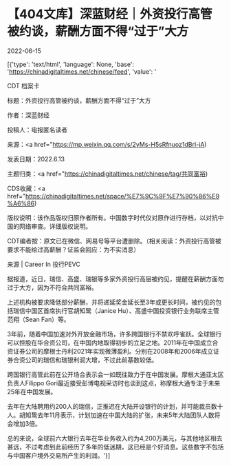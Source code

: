 # 【404文库】深蓝财经｜外资投行高管被约谈，薪酬方面不得“过于”大方

2022-06-15

[{'type': 'text/html', 'language': None, 'base': 'https://chinadigitaltimes.net/chinese/feed', 'value': '

CDT 档案卡

标题：外资投行高管被约谈，薪酬方面不得“过于”大方

作者：深蓝财经

投稿人：电报匿名读者

来源：<a href="https://mp.weixin.qq.com/s/2yMs-H5sRfnuoz1dBrl-jA)

发表日期：2022.6.13

主题归类：<a href="https://chinadigitaltimes.net/chinese/tag/共同富裕)

CDS收藏：<a href="https://chinadigitaltimes.net/space/%E7%9C%9F%E7%90%86%E9%A6%86)

版权说明：该作品版权归原作者所有。中国数字时代仅对原作进行存档，以对抗中国的网络审查。详细版权说明。





CDT编者按：原文已在微信、网易号等平台遭删除。（相关阅读：外资投行高管被要求不能给过高薪酬？证监会回应：为不实消息）

来源 | Career In 投行PEVC

据报道，近日，瑞信、高盛、瑞银等多家外资投行高层被约见，提醒在薪酬方面勿过于大方，因为不符合共同富裕。

上述机构被要求降低部分薪酬，并将递延奖金延长至3年或更长时间，被约见的包括瑞信中国区首席执行官胡知鸷（Janice Hu）、高盛中国投资银行业务联席主管范翔（Sean Fan）等。

3年前，随着中国加速对外开放金融市场，许多跨国银行不禁欢呼雀跃。全球银行可以控股在华合资公司，在中国内地取得初步的立足之地。2011年在中国成立合资证券公司的摩根士丹利2021年实现微薄盈利。分别在2008年和2006年成立证券合资公司的瑞信和瑞银利润大增，不过此前基数较低。

跨国银行高管此前在公开场合表示会一如既往致力于在中国发展。摩根大通亚太区负责人Filippo Gori最近接受彭博电视采访时也谈到这点，称摩根大通专注于未来25年在中国发展。

去年在大陆聘用约200人的瑞信，正推迟在大陆开设银行的计划，并可能裁员数十人。胡知鸷去年11月表示，计划加速在中国大陆的扩张，未来5年大陆团队人数将会增加3倍。

总的来说，全球前六大银行去年在华业务收入约为4,200万美元，与其他地区相去甚远，不过考虑到此前经历了多年的低迷期，这已经是个好消息。这些数字不包括与中国客户境外交易所产生的利润。'}]